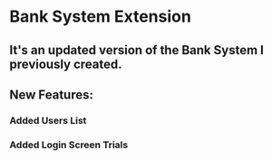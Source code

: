

# Bank System Extension
## It's an updated version of the Bank System I previously created.
## New Features:
### Added Users List
### Added Login Screen Trials

